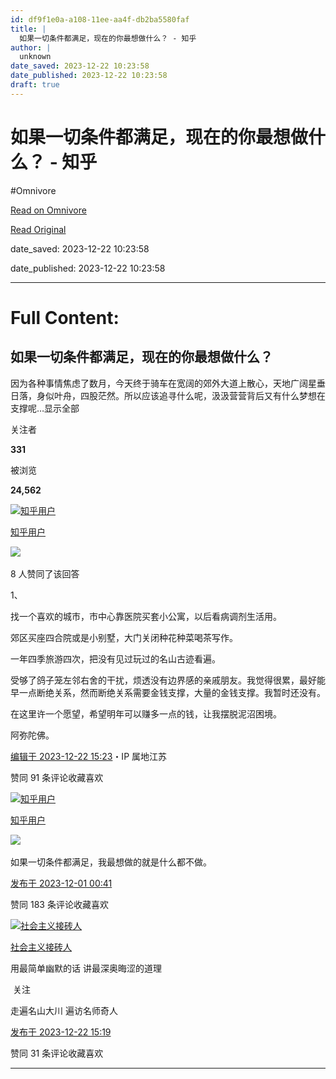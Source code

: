 ```yaml
---
id: df9f1e0a-a108-11ee-aa4f-db2ba5580faf
title: |
  如果一切条件都满足，现在的你最想做什么？ - 知乎
author: |
  unknown
date_saved: 2023-12-22 10:23:58
date_published: 2023-12-22 10:23:58
draft: true
---
```


# 如果一切条件都满足，现在的你最想做什么？ - 知乎
#Omnivore

[Read on Omnivore](https://omnivore.app/me/-18c93386cc8)

[Read Original](https://www.zhihu.com/question/632723912/answer/3335317624)

date_saved: 2023-12-22 10:23:58

date_published: 2023-12-22 10:23:58

--- 

# Full Content: 

## 如果一切条件都满足，现在的你最想做什么？

因为各种事情焦虑了数月，今天终于骑车在宽阔的郊外大道上散心，天地广阔星垂日落，身似叶舟，四股茫然。所以应该追寻什么呢，汲汲营营背后又有什么梦想在支撑呢…显示全部 ​

关注者

**331**

被浏览

**24,562**

[![知乎用户](https://proxy-prod.omnivore-image-cache.app/0x0,s1k6P3vhItmfYpQfwZpE14dsekOoh81VHGWiw8CXzPG0/https://picx.zhimg.com/v2-abed1a8c04700ba7d72b45195223e0ff_l.jpg?source=2c26e567)](https://www.zhihu.com/people/e09bbd816cd2e1921d964140b57b6125)

[知乎用户](https://www.zhihu.com/people/e09bbd816cd2e1921d964140b57b6125)

​![](https://proxy-prod.omnivore-image-cache.app/0x0,sRpP1H2oa_TfsDLpATwsIt6ipVLRN7HlUZGTch2Ee4JQ/https://picx.zhimg.com/v2-4812630bc27d642f7cafcd6cdeca3d7a.jpg?source=88ceefae)

8 人赞同了该回答

1、

找一个喜欢的城市，市中心靠医院买套小公寓，以后看病调剂生活用。

郊区买座四合院或是小别墅，大门关闭种花种菜喝茶写作。

一年四季旅游四次，把没有见过玩过的名山古迹看遍。

受够了鸽子笼左邻右舍的干扰，烦透没有边界感的亲戚朋友。我觉得很累，最好能早一点断绝关系，然而断绝关系需要金钱支撑，大量的金钱支撑。我暂时还没有。

在这里许一个愿望，希望明年可以赚多一点的钱，让我摆脱泥沼困境。

阿弥陀佛。

[编辑于 2023-12-22 15:23](https://www.zhihu.com/question/632723912/answer/3335317624)・IP 属地江苏

​赞同 9​​1 条评论​收藏​喜欢

[![知乎用户](https://proxy-prod.omnivore-image-cache.app/0x0,sYPOst_vEAudSx_wTU8sqAW1P6hYvsnvtGO6ogPfY6n0/https://picx.zhimg.com/v2-abed1a8c04700ba7d72b45195223e0ff_l.jpg?source=1def8aca)](https://www.zhihu.com/people/30b56068c3a0a537ab0e493153cb78c8)

[知乎用户](https://www.zhihu.com/people/30b56068c3a0a537ab0e493153cb78c8)

​![](https://proxy-prod.omnivore-image-cache.app/0x0,sEQaOWrSM4sYxMszrQ6lhsM51WgM5AvlqxCkeG6GJZz4/https://pic1.zhimg.com/v2-4812630bc27d642f7cafcd6cdeca3d7a.jpg?source=88ceefae)

如果一切条件都满足，我最想做的就是什么都不做。

[发布于 2023-12-01 00:41](https://www.zhihu.com/question/632723912/answer/3308997428)

​赞同 18​​3 条评论​收藏​喜欢

[![社会主义接砖人](https://proxy-prod.omnivore-image-cache.app/0x0,sgoxhGbK41n6HJr_Nj_1Y285CTmgUT4C5-LgRqw_m2aA/https://picx.zhimg.com/v2-3015d837290d5798541f9b1aa41e5a41_l.jpg?source=1def8aca)](https://www.zhihu.com/people/li-peng-77-97)

[社会主义接砖人](https://www.zhihu.com/people/li-peng-77-97)

用最简单幽默的话 讲最深奥晦涩的道理

​ 关注

走遍名山大川 遍访名师奇人 

[发布于 2023-12-22 15:19](https://www.zhihu.com/question/632723912/answer/3335315431)

​赞同 3​​1 条评论​收藏​喜欢

---


